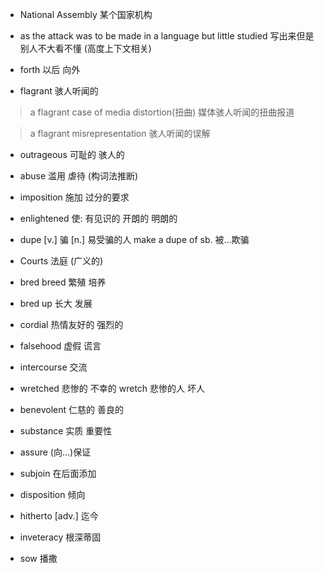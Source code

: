 + National Assembly 某个国家机构

+ as the attack was to be made in a language but little studied 写出来但是别人不大看不懂 (高度上下文相关)

+ forth 以后 向外

+ flagrant 骇人听闻的

> a flagrant case of media distortion(扭曲) 媒体骇人听闻的扭曲报道

> a flagrant misrepresentation 骇人听闻的误解

+ outrageous 可耻的 骇人的

+ abuse 滥用 虐待 (构词法推断)

+ imposition 施加 过分的要求

+ enlightened 使: 有见识的 开朗的 明朗的

+ dupe [v.] 骗 [n.] 易受骗的人 make a dupe of sb. 被…欺骗

+ Courts 法庭 (广义的)

+ bred breed 繁殖 培养

+ bred up 长大 发展

+ cordial 热情友好的 强烈的

+ falsehood 虚假 谎言

+ intercourse 交流

+ wretched 悲惨的 不幸的 wretch 悲惨的人 坏人

+ benevolent 仁慈的 善良的

+ substance 实质 重要性

+ assure (向…)保证

+ subjoin 在后面添加

+ disposition 倾向

+ hitherto [adv.] 迄今

+ inveteracy 根深蒂固

+ sow 播撒